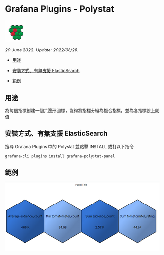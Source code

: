 # Grafana Plugins - Polystat

![img](polystat.png)

*20 June 2022. Update: 2022/06/28.*

* [用途](#use)

* [安裝方式、有無支援 ElasticSearch](#install)

* [範例](#example)

<h2 id="use">用途</h2>

為每個指標創建一個六邊形圖標，能夠將指標分組為複合指標，並為各指標設上閥值

<h2 id="install">安裝方式、有無支援 ElasticSearch</h2>

搜尋 Grafana Plugins 中的 Polystat 並點擊 INSTALL 或打以下指令

    grafana-cli plugins install grafana-polystat-panel

<h2 id="example">範例</h2>

![img](Polystat.png)

